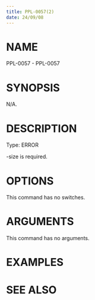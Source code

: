 ```yaml
---
title: PPL-0057(2)
date: 24/09/08
---
```


# NAME

PPL-0057 - PPL-0057

# SYNOPSIS

N/A.

# DESCRIPTION

Type: ERROR

-size is required.

# OPTIONS

This command has no switches.

# ARGUMENTS

This command has no arguments.

# EXAMPLES

# SEE ALSO
